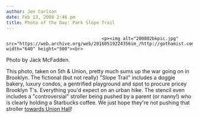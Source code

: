 ```yaml
---
author: Jen Carlson
date: Feb 13, 2008 2:46 pm
title: Photo of the Day: Park Slope Trail
---
```


	
										<p><img alt="200802bkpic.jpg" src="https://web.archive.org/web/20160519224356im_/http://gothamist.com/attachments/arts_jen/200802bkpic.jpg" width="640" height="500"><br>
<span class="photo_caption">Photo by Jack McFadden.</span></p>

<p>This photo, taken on 5th &amp; Union, pretty much sums up the war going on in Brooklyn. The fictional (but not really) &quot;Slope Trail&quot; includes a doggie bakery, luxury condos, a gentrified playground and spot to procure pricey Brooklyn T&apos;s. Everything you&apos;d expect on an urban hike. The stencil even includes a &quot;controversial&quot; stroller being pushed by a parent (or nanny!) who is clearly holding a Starbucks coffee. We just hope they&apos;re not pushing that stroller <a href="https://web.archive.org/web/20160519224356/http://gothamist.com/2008/01/27/union_hall_no_l.php">towards Union Hall</a>!</p>					
										
									
				